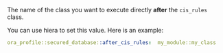 The name of the class you want to execute directly **after** the `cis_rules` class.

You can use hiera to set this value. Here is an example:

```yaml
ora_profile::secured_database::after_cis_rules:  my_module::my_class
```
